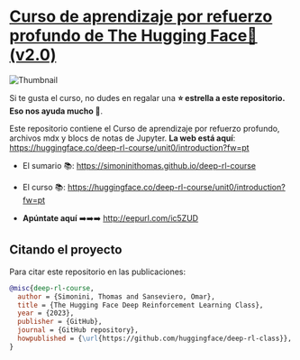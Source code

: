 # [Curso de aprendizaje por refuerzo profundo de The Hugging Face🤗 (v2.0)](https://huggingface.co/deep-rl-course/unit0/introduction)

<img src="https://github.com/notvicent3/deep-rl-class/assets/132854638/855f5239-8ee8-46db-a4d7-aaaa236825a2" alt="Thumbnail"/>

Si te gusta el curso, no dudes en regalar una **⭐ estrella a este repositorio. Eso nos ayuda mucho 🤗**.

Este repositorio contiene el Curso de aprendizaje por refuerzo profundo, archivos mdx y blocs de notas de Jupyter. **La web está aquí**: https://huggingface.co/deep-rl-course/unit0/introduction?fw=pt

- El sumario 📚: https://simoninithomas.github.io/deep-rl-course

- El curso 📚: https://huggingface.co/deep-rl-course/unit0/introduction?fw=pt

- **Apúntate aquí** ➡️➡️➡️ http://eepurl.com/ic5ZUD



## Citando el proyecto

Para citar este repositorio en las publicaciones:

```bibtex
@misc{deep-rl-course,
  author = {Simonini, Thomas and Sanseviero, Omar},
  title = {The Hugging Face Deep Reinforcement Learning Class},
  year = {2023},
  publisher = {GitHub},
  journal = {GitHub repository},
  howpublished = {\url{https://github.com/huggingface/deep-rl-class}},
}
```
